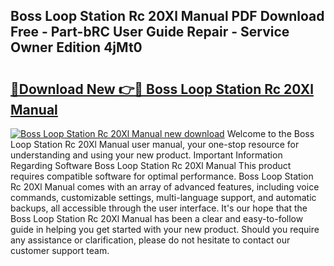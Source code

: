 ## Boss Loop Station Rc 20Xl Manual PDF Download Free - Part-bRC User Guide Repair - Service Owner Edition 4jMt0

# <h2><a href="http://bc2145.oget.top/?id=Boss+Loop+Station+Rc+20Xl+Manual">🔗Download New 👉🔴 Boss Loop Station Rc 20Xl Manual</a></h2>

[![Boss Loop Station Rc 20Xl Manual new download](https://i.imgur.com/5g1atiW.png)](http://bc2145.oget.top/?id=Boss+Loop+Station+Rc+20Xl+Manual)
Welcome to the Boss Loop Station Rc 20Xl Manual user manual, your one-stop resource for understanding and using your new product. Important Information Regarding Software Boss Loop Station Rc 20Xl Manual This product requires compatible software for optimal performance. Boss Loop Station Rc 20Xl Manual comes with an array of advanced features, including voice commands, customizable settings, multi-language support, and automatic backups, all accessible through the user interface. It's our hope that the Boss Loop Station Rc 20Xl Manual has been a clear and easy-to-follow guide in helping you get started with your new product. Should you require any assistance or clarification, please do not hesitate to contact our customer support team.
